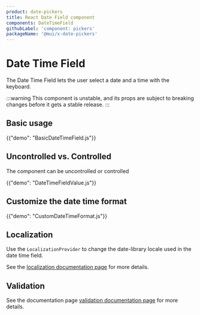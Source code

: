 ```yaml
---
product: date-pickers
title: React Date Field component
components: DateTimeField
githubLabel: 'component: pickers'
packageName: '@mui/x-date-pickers'
---
```


# Date Time Field

<p class="description">The Date Time Field lets the user select a date and a time with the keyboard.</p>

:::warning
This component is unstable, and its props are subject to breaking changes before it gets a stable release.
:::

## Basic usage

{{"demo": "BasicDateTimeField.js"}}

## Uncontrolled vs. Controlled

The component can be uncontrolled or controlled

{{"demo": "DateTimeFieldValue.js"}}

## Customize the date time format

{{"demo": "CustomDateTimeFormat.js"}}

## Localization

Use the `LocalizationProvider` to change the date-library locale used in the date time field.

See the [localization documentation page](/x/react-date-pickers/localization/) for more details.

## Validation

See the documentation page [validation documentation page](/x/react-date-pickers/validation/) for more details.
